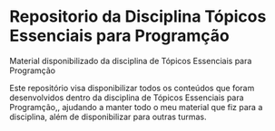# Repositorio da Disciplina Tópicos Essenciais para Programção

Material disponibilizado da disciplina de Tópicos Essenciais para Programção

Este repositório visa disponibilizar todos os conteúdos que foram desenvolvidos dentro da disciplina de Tópicos Essenciais para Programção,, ajudando a manter todo o meu material que fiz para a disciplina, além de disponibilizar para outras turmas.
